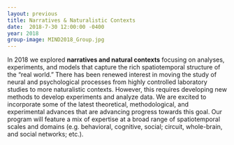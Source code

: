 ```yaml
---
layout: previous
title: Narratives & Naturalistic Contexts
date:  2018-7-30 12:00:00 -0400
year: 2018
group-image: MIND2018_Group.jpg
---
```


In 2018 we explored **narratives and natural contexts** focusing on analyses, experiments, and models that capture the rich spatiotemporal structure of the “real world.” There has been renewed interest in moving the study of neural and psychological processes from highly controlled laboratory studies to more naturalistic contexts. However, this requires developing new methods to develop experiments and analyze data. We are excited to incorporate some of the latest theoretical, methodological, and experimental advances that are advancing progress towards this goal. Our program will feature a mix of expertise at a broad range of spatiotemporal scales and domains (e.g. behavioral, cognitive, social; circuit, whole-brain, and social networks; etc.).
